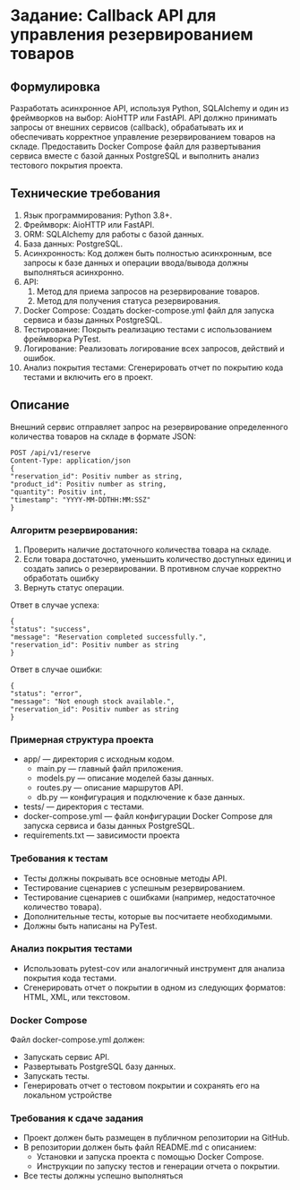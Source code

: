 # Задание: Callback API для управления резервированием товаров

## Формулировка
Разработать асинхронное API, используя Python, SQLAlchemy и один из фреймворков на выбор: 
AioHTTP или FastAPI. API должно принимать запросы от внешних сервисов (callback), 
обрабатывать их и обеспечивать корректное управление резервированием товаров на складе. 
Предоставить Docker Compose файл для развертывания сервиса вместе с 
базой данных PostgreSQL и выполнить анализ тестового покрытия проекта.

## Технические требования
1. Язык программирования: Python 3.8+.
2. Фреймворк: AioHTTP или FastAPI.
3. ORM: SQLAlchemy для работы с базой данных.
4. База данных: PostgreSQL.
5. Асинхронность: Код должен быть полностью асинхронным, все запросы к
базе данных и операции ввода/вывода должны выполняться асинхронно.
6. API:
   1. Метод для приема запросов на резервирование товаров.
   2. Метод для получения статуса резервирования.
7. Docker Compose: Создать docker-compose.yml файл для запуска сервиса и базы данных PostgreSQL.
8. Тестирование: Покрыть реализацию тестами с использованием фреймворка PyTest.
9. Логирование: Реализовать логирование всех запросов, действий и ошибок.
10. Анализ покрытия тестами: Сгенерировать отчет по покрытию кода тестами и включить его в проект.

## Описание
Внешний сервис отправляет запрос на резервирование определенного количества товаров на складе в формате JSON:
    
    POST /api/v1/reserve
    Content-Type: application/json
    {
    "reservation_id": Positiv number as string,
    "product_id": Positiv number as string,
    "quantity": Positiv int,
    "timestamp": "YYYY-MM-DDTHH:MM:SSZ"
    }

### Алгоритм резервирования:
1. Проверить наличие достаточного количества товара на складе.
2. Если товара достаточно, уменьшить количество доступных единиц и
создать запись о резервировании. В противном случае корректно обработать ошибку
3. Вернуть статус операции.

Ответ в случае успеха:

    {
    "status": "success",
    "message": "Reservation completed successfully.",
    "reservation_id": Positiv number as string
    }

Ответ в случае ошибки: 

    {
    "status": "error",
    "message": "Not enough stock available.",
    "reservation_id": Positiv number as string
    }


### Примерная структура проекта
* app/ — директория с исходным кодом.
    * main.py — главный файл приложения.
    * models.py — описание моделей базы данных.
    * routes.py — описание маршрутов API.
    * db.py — конфигурация и подключение к базе данных.
* tests/ — директория с тестами.
* docker-compose.yml — файл конфигурации Docker Compose для запуска сервиса и базы данных PostgreSQL.
* requirements.txt — зависимости проекта


### Требования к тестам
* Тесты должны покрывать все основные методы API.
* Тестирование сценариев с успешным резервированием.
* Тестирование сценариев с ошибками (например, недостаточное количество товара).
* Дополнительные тесты, которые вы посчитаете необходимыми.
* Должны быть написаны на PyTest.

### Анализ покрытия тестами
* Использовать pytest-cov или аналогичный инструмент для анализа покрытия кода тестами.
* Сгенерировать отчет о покрытии в одном из следующих форматов: HTML, XML, или текстовом.

### Docker Compose
Файл docker-compose.yml должен:
* Запускать сервис API.
* Развертывать PostgreSQL базу данных.
* Запускать тесты.
* Генерировать отчет о тестовом покрытии и сохранять его на локальном устройстве

### Требования к сдаче задания
* Проект должен быть размещен в публичном репозитории на GitHub.
* В репозитории должен быть файл README.md с описанием:
  * Установки и запуска проекта с помощью Docker Compose.
  * Инструкции по запуску тестов и генерации отчета о покрытии.
* Все тесты должны успешно выполняться